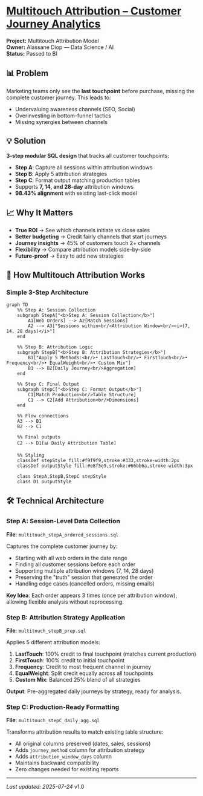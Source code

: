 # [Multitouch Attribution – Customer Journey Analytics](../)

<div class="project-header">
  <div class="project-meta">
    <div><strong>Project:</strong> Multitouch Attribution Model</div>
    <div><strong>Owner:</strong> Alassane Diop — Data Science / AI</div>
    <div><strong>Status:</strong> Passed to BI </div>
  </div>
</div>

<div class="two-column-layout">

<div class="column-left">

## 📊 Problem
Marketing teams only see the **last touchpoint** before purchase, missing the complete customer journey. This leads to:
- Undervaluing awareness channels (SEO, Social)
- Overinvesting in bottom-funnel tactics
- Missing synergies between channels

## 💡 Solution  
**3-step modular SQL design** that tracks all customer touchpoints:
- **Step A**: Capture all sessions within attribution windows
- **Step B**: Apply 5 attribution strategies 
- **Step C**: Format output matching production tables
- Supports **7, 14, and 28-day** attribution windows
- **98.43% alignment** with existing last-click model

## 📈 Why It Matters
- **True ROI** → See which channels initiate vs close sales
- **Better budgeting** → Credit fairly channels that start journeys
- **Journey insights** → 45% of customers touch 2+ channels
- **Flexibility** → Compare attribution models side-by-side
- **Future-proof** → Easy to add new strategies

</div>

<div class="column-right">

## 🔧 How Multitouch Attribution Works

### Simple 3-Step Architecture

```mermaid
graph TD
    %% Step A: Session Collection
    subgraph StepA["<b>Step A: Session Collection</b>"]
        A1[Web Orders] --> A2[Match Sessions]
        A2 --> A3["Sessions within<br/>Attribution Window<br/><i>(7, 14, 28 days)</i>"]
    end
    
    %% Step B: Attribution Logic
    subgraph StepB["<b>Step B: Attribution Strategies</b>"]
        B1["Apply 5 Methods:<br/>• LastTouch<br/>• FirstTouch<br/>• Frequency<br/>• EqualWeight<br/>• Custom Mix"]
        B1 --> B2[Daily Journey<br/>Aggregation]
    end
    
    %% Step C: Final Output
    subgraph StepC["<b>Step C: Format Output</b>"]
        C1[Match Production<br/>Table Structure]
        C1 --> C2[Add Attribution<br/>Dimensions]
    end
    
    %% Flow connections
    A3 --> B1
    B2 --> C1
    
    %% Final outputs
    C2 --> D1[📊 Daily Attribution Table]
    
    %% Styling
    classDef stepStyle fill:#f9f9f9,stroke:#333,stroke-width:2px
    classDef outputStyle fill:#e8f5e9,stroke:#66bb6a,stroke-width:3px
    
    class StepA,StepB,StepC stepStyle
    class D1 outputStyle
```

</div>

</div>

## 🛠️ Technical Architecture

### Step A: Session-Level Data Collection
**File**: `multitouch_stepA_ordered_sessions.sql`

Captures the complete customer journey by:
- Starting with all web orders in the date range
- Finding all customer sessions before each order
- Supporting multiple attribution windows (7, 14, 28 days)
- Preserving the "truth" session that generated the order
- Handling edge cases (cancelled orders, missing emails)

**Key Idea**: Each order appears 3 times (once per attribution window), allowing flexible analysis without reprocessing.

### Step B: Attribution Strategy Application  
**File**: `multitouch_stepB_prep.sql`

Applies 5 different attribution models:

1. **LastTouch**: 100% credit to final touchpoint (matches current production)
2. **FirstTouch**: 100% credit to initial touchpoint  
3. **Frequency**: Credit to most frequent channel in journey
4. **EqualWeight**: Split credit equally across all touchpoints
5. **Custom Mix**: Balanced 25% blend of all strategies

**Output**: Pre-aggregated daily journeys by strategy, ready for analysis.

### Step C: Production-Ready Formatting
**File**: `multitouch_stepC_daily_agg.sql`

Transforms attribution results to match existing table structure:
- All original columns preserved (dates, sales, sessions)
- Adds `journey_method` column for attribution strategy
- Adds `attribution_window_days` column
- Maintains backward compatibility
- Zero changes needed for existing reports


---

*Last updated: 2025-07-24* v1.0